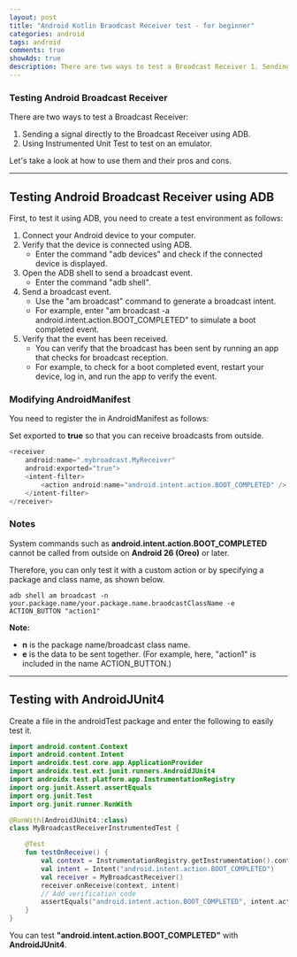```yaml
---  
layout: post  
title: "Android Kotlin Braodcast Receiver test - for beginner"
categories: android
tags: android 
comments: true
showAds: true
description: There are two ways to test a Broadcast Receiver 1. Sending a signal directly to the Broadcast Receiver using ADB. 2. Using Instrumented Unit Test to test on an emulator.
---
```


### **Testing Android Broadcast Receiver**

There are two ways to test a Broadcast Receiver:
1. Sending a signal directly to the Broadcast Receiver using ADB.
2. Using Instrumented Unit Test to test on an emulator.

Let's take a look at how to use them and their pros and cons.

---

## **Testing Android Broadcast Receiver using ADB**

First, to test it using ADB, you need to create a test environment as follows:

1. Connect your Android device to your computer.
2. Verify that the device is connected using ADB.
    - Enter the command "adb devices" and check if the connected device is displayed.
3. Open the ADB shell to send a broadcast event.
    - Enter the command "adb shell".
4. Send a broadcast event.
    - Use the "am broadcast" command to generate a broadcast intent.
    - For example, enter "am broadcast -a android.intent.action.BOOT_COMPLETED" to simulate a boot completed event.
5. Verify that the event has been received.
    - You can verify that the broadcast has been sent by running an app that checks for broadcast reception.
    - For example, to check for a boot completed event, restart your device, log in, and run the app to verify the event.


### **Modifying AndroidManifest**

You need to register the <receiver> in AndroidManifest as follows:

Set exported to **true** so that you can receive broadcasts from outside.

``` kotlin
<receiver
    android:name=".mybroadcast.MyReceiver"
    android:exported="true">
    <intent-filter>
        <action android:name="android.intent.action.BOOT_COMPLETED" />
    </intent-filter>
</receiver>

```

### **Notes**

System commands such as **android.intent.action.BOOT_COMPLETED** cannot be called from outside on **Android 26 (Oreo)** or later.

Therefore, you can only test it with a custom action or by specifying a package and class name, as shown below.

```
adb shell am broadcast -n your.package.name/your.package.name.braodcastClassName -e ACTION_BUTTON "action1"

```

**Note:**

- **n** is the package name/broadcast class name.
- **e** is the data to be sent together. (For example, here, "action1" is included in the name ACTION_BUTTON.)

---

## **Testing with AndroidJUnit4**

Create a file in the androidTest package and enter the following to easily test it.

``` kotlin
import android.content.Context
import android.content.Intent
import androidx.test.core.app.ApplicationProvider
import androidx.test.ext.junit.runners.AndroidJUnit4
import androidx.test.platform.app.InstrumentationRegistry
import org.junit.Assert.assertEquals
import org.junit.Test
import org.junit.runner.RunWith

@RunWith(AndroidJUnit4::class)
class MyBroadcastReceiverInstrumentedTest {

    @Test
    fun testOnReceive() {
        val context = InstrumentationRegistry.getInstrumentation().context
        val intent = Intent("android.intent.action.BOOT_COMPLETED")
        val receiver = MyBroadcastReceiver()
        receiver.onReceive(context, intent)
        // Add verification code
        assertEquals("android.intent.action.BOOT_COMPLETED", intent.action)
    }
}

```

You can test **"android.intent.action.BOOT_COMPLETED"** with **AndroidJUnit4**.